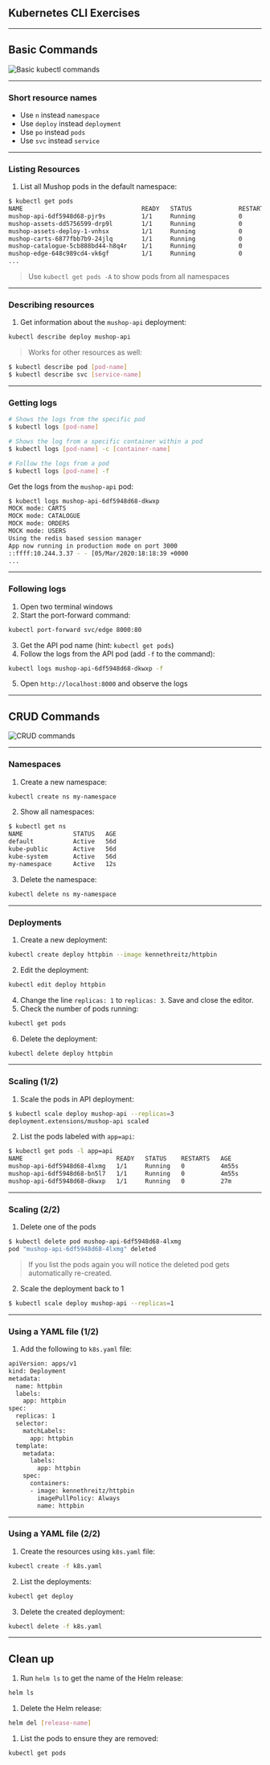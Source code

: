 ## Kubernetes CLI Exercises 

---

## Basic Commands

![Basic kubectl commands](/images/k8s/kubectl-basic-cmds.png)

---

### Short resource names

 - Use `n` instead `namespace`
 - Use `deploy` instead `deployment`
 - Use `po` instead `pods`
 - Use `svc` instead `service` 

---

### Listing Resources 

1. List all Mushop pods in the default namespace: 

```bash
$ kubectl get pods
NAME                                 READY   STATUS             RESTARTS   AGE
mushop-api-6df5948d68-pjr9s          1/1     Running            0          9m35s
mushop-assets-dd5756599-drp9l        1/1     Running            0          9m35s
mushop-assets-deploy-1-vnhsx         1/1     Running            0          9m35s
mushop-carts-6877fbb7b9-24jlq        1/1     Running            0          9m34s
mushop-catalogue-5cb888bd44-h8q4r    1/1     Running            0          9m35s
mushop-edge-648c989cd4-vk6gf         1/1     Running            0          9m35s
...
```
>Use `kubectl get pods -A` to show pods from all namespaces

---

### Describing resources 

1. Get information about the `mushop-api` deployment:

```bash
kubectl describe deploy mushop-api
```

> Works for other resources as well:
  ```bash
  $ kubectl describe pod [pod-name]
  $ kubectl describe svc [service-name]
  ```

---

### Getting logs 

```bash
# Shows the logs from the specific pod
$ kubectl logs [pod-name]

# Shows the log from a specific container within a pod
$ kubectl logs [pod-name] -c [container-name]

# Follow the logs from a pod
$ kubectl logs [pod-name] -f
```

Get the logs from the `mushop-api` pod:

```bash
$ kubectl logs mushop-api-6df5948d68-dkwxp
MOCK mode: CARTS
MOCK mode: CATALOGUE
MOCK mode: ORDERS
MOCK mode: USERS
Using the redis based session manager
App now running in production mode on port 3000
::ffff:10.244.3.37 - - [05/Mar/2020:18:18:39 +0000
...
```

---

### Following logs

1. Open two terminal windows
2. Start the port-forward command:

```bash
kubectl port-forward svc/edge 8000:80
```

3. Get the API pod name (hint: `kubectl get pods`)
4. Follow the logs from the API pod (add `-f` to the command):

```bash
kubectl logs mushop-api-6df5948d68-dkwxp -f
```

5. Open `http://localhost:8000` and observe the logs

---

## CRUD Commands

![CRUD commands](/images/k8s/kubectl-crud-cmds.png)

---

### Namespaces

1. Create a new namespace:

```bash
kubectl create ns my-namespace
```

2. Show all namespaces:

```bash
$ kubectl get ns
NAME              STATUS   AGE
default           Active   56d
kube-public       Active   56d
kube-system       Active   56d
my-namespace      Active   12s
```

3. Delete the namespace:

```bash
kubectl delete ns my-namespace
```

---

### Deployments

1. Create a new deployment:

```bash
kubectl create deploy httpbin --image kennethreitz/httpbin
```
2. Edit the deployment:

```bash
kubectl edit deploy httpbin
```
4. Change the line `replicas: 1` to `replicas: 3`. Save and close the editor.
5. Check the number of pods running:

```bash
kubectl get pods
```
6. Delete the deployment:

```bash
kubectl delete deploy httpbin
```

---

### Scaling (1/2)

1. Scale the pods in API deployment:

```bash
$ kubectl scale deploy mushop-api --replicas=3
deployment.extensions/mushop-api scaled
```
2. List the pods labeled with `app=api`:

```bash
$ kubectl get pods -l app=api
NAME                          READY   STATUS    RESTARTS   AGE
mushop-api-6df5948d68-4lxmg   1/1     Running   0          4m55s
mushop-api-6df5948d68-bn5l7   1/1     Running   0          4m55s
mushop-api-6df5948d68-dkwxp   1/1     Running   0          27m
```

---

### Scaling (2/2)

1. Delete one of the pods

```bash
$ kubectl delete pod mushop-api-6df5948d68-4lxmg
pod "mushop-api-6df5948d68-4lxmg" deleted
```

>If you list the pods again you will notice the deleted pod gets automatically re-created.

2. Scale the deployment back to 1

```bash
$ kubectl scale deploy mushop-api --replicas=1
```

---

### Using a YAML file (1/2)

1. Add the following to `k8s.yaml` file:

```bash
apiVersion: apps/v1
kind: Deployment
metadata:
  name: httpbin
  labels:
    app: httpbin
spec:
  replicas: 1
  selector:
    matchLabels:
      app: httpbin
  template:
    metadata:
      labels:
        app: httpbin
    spec:
      containers:
      - image: kennethreitz/httpbin
        imagePullPolicy: Always
        name: httpbin
```

---

### Using a YAML file (2/2)

1. Create the resources using `k8s.yaml` file:

```bash
kubectl create -f k8s.yaml
```

2. List the deployments:

```bash
kubectl get deploy
```

3. Delete the created deployment:

```bash
kubectl delete -f k8s.yaml
```

---

## Clean up

1. Run `helm ls` to get the name of the Helm release:

```bash
helm ls
```

1. Delete the Helm release:

```bash
helm del [release-name]
```

1. List the pods to ensure they are removed:

```bash
kubectl get pods
```
